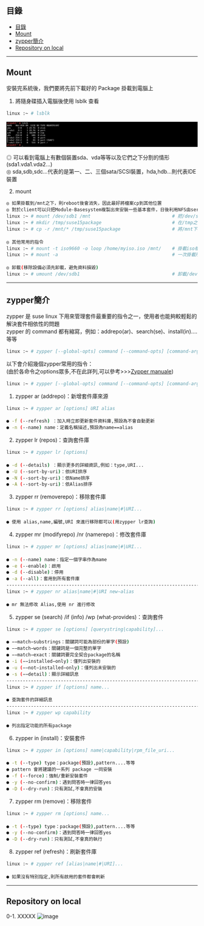 ## 目錄
* [目錄](#目錄)
* [Mount](#Mount)
* [zypper簡介](#zypper簡介)
* [Repository on local](#Repository-on-local)
---

## Mount

安裝完系統後，我們要將先前下載好的 Package 掛載到電腦上  
1. 將隨身碟插入電腦後使用 lsblk 查看  
```bash
linux :~ # lsblk
```
![image](https://github.com/HongScarlet/homework/blob/master/SUSE15%20cluster/img/Repository/1-1.png) 

◎ 可以看到電腦上有數個裝置sda、vda等等以及它們之下分割的情形(sda1.vda1.vda2...)  
◎ sda,sdb,sdc...代表的是第一、二、三個sata/SCSI裝置，hda,hdb...則代表IDE裝置  

2. mount
```bash
◎ 如果掛載到/mnt之下，則reboot後會消失，因此最好將檔案cp到其他位置
◎ 對於client可以只把Module-Basesystem複製出來安裝一些基本套件，日後利用NFS由server把所有套件分享過來
linux :~ # mount /dev/sdb1 /mnt                              # 把/dev/sdb1 掛載到 /mnt之下
linux :~ # mkdir /tmp/suse15package                          # 在/tmp之下建立suse15package
linux :~ # cp -r /mnt/* /tmp/suse15package                   # 將/mnt下所有檔案copy到/tmp/suse15package 

◎ 其他常用的指令
linux :~ # mount -t iso9660 -o loop /home/myiso.iso /mnt/    # 掛載iso檔案的方式
linux :~ # mount -a                                          # 一次掛載所有裝置

◎ 卸載(移除設備必須先卸載，避免資料損毀)
linux :~ # umount /dev/sdb1                                  # 卸載/dev/sdb1(移除設備必須先卸載，避免資料損毀)
```

---
## zypper簡介

zypper 是 suse linux 下用來管理套件最重要的指令之一，使用者也能夠較輕鬆的解決套件相依性的問題  
zypper 的 command 都有縮寫，例如：addrepo(ar)、search(se)、install(in)....等等  
```bash
linux :~ # zypper [--global-opts] command [--command-opts] [command-arguments]
```

以下會介紹幾個zypper常用的指令：  
(由於各命令之options眾多,不在此詳列,可以參考>>>[Zypper manuale](https://en.opensuse.org/SDB:Zypper_manual#Package_Management_Commands))  
```bash
linux :~ # zypper [--global-opts] command [--command-opts] [command-arguments]
```

1. zypper ar (addrepo)：新增套件庫來源
```bash
linux :~ # zypper ar [options] URI alias

● -f (--refresh) ：加入時立即更新套件資料庫,預設為不會自動更新
● -n (--name) name：定義名稱描述,預設為name==alias
```

2. zypper lr (repos)：查詢套件庫
```bash
linux :~ # zypper lr [options]

● -d (--details) ：顯示更多的詳細資訊,例如：type,URI...
● -U (--sort-by-uri)：依URI排序
● -N (--sort-by-uri)：依Name排序
● -A (--sort-by-uri)：依Alias排序
```

3. zypper rr (removerepo)：移除套件庫
```bash
linux :~ # zypper rr [options] alias|name|#|URI...

● 使用 alias,name,編號,URI 來進行移除都可以(用zypper lr查詢)
```

4. zypper mr (modifyrepo) /nr (namerepo)：修改套件庫
```bash
linux :~ # zypper mr [options] alias|name|#|URI...

● -n (--name) name：指定一個字串作為mame
● -e (--enable)：啟用
● -d (--disable)：停用
● -a (--all)：套用到所有套件庫
-------------------------------------------------------------------------------------------------------------------------
linux :~ # zypper nr alias|name|#|URI new−alias

● mr 無法修改 Alias,使用 nr 進行修改
```

5. zypper se (search) /if (info) /wp (what-provides)：查詢套件
```bash
linux :~ # zypper se [options] [querystring|capability]...

● −−match−substrings：關鍵詞可能為部份的單字(預設)
● −−match−words：關鍵詞是一個完整的單字
● −−match−exact：關鍵詞要完全契合package的名稱
● -i (−−installed−only)：僅列出安裝的
● -u (−−not−installed−only)：僅列出未安裝的
● -s (−−detail)：顯示詳細訊息
-------------------------------------------------------------------------------------------------------------------------
linux :~ # zypper if [options] name...

● 查詢套件的詳細訊息
-------------------------------------------------------------------------------------------------------------------------
linux :~ # zypper wp capability

● 列出指定功能的所有package
```

6. zypper in (install)：安裝套件
```bash
linux :~ # zypper in [options] name|capability|rpm_file_uri...

● -t (--type) type：package(預設),pattern....等等
● pattern 會將建議的一系列 package 一同安裝
● -f (--force)：強制/重新安裝套件
● -y (--no-confirm)：遇到問答時一律回答yes
● -D (--dry-run)：只有測試,不會真的安裝
```

7. zypper rm (remove)：移除套件
```bash
linux :~ # zypper rm [options] name...

● -t (--type) type：package(預設),pattern....等等
● -y (--no-confirm)：遇到問答時一律回答yes
● -D (--dry-run)：只有測試,不會真的執行
```

8. zypper ref (refresh)：刷新套件庫
```bash
linux :~ # zypper ref [alias|name|#|URI]...

● 如果沒有特別指定,則所有啟用的套件都會刷新
```
---
## Repository on local


0-1. XXXXX
![image](https://github.com/HongScarlet/homework/blob/master/SUSE15%20cluster/img/suse15install/.png) 

